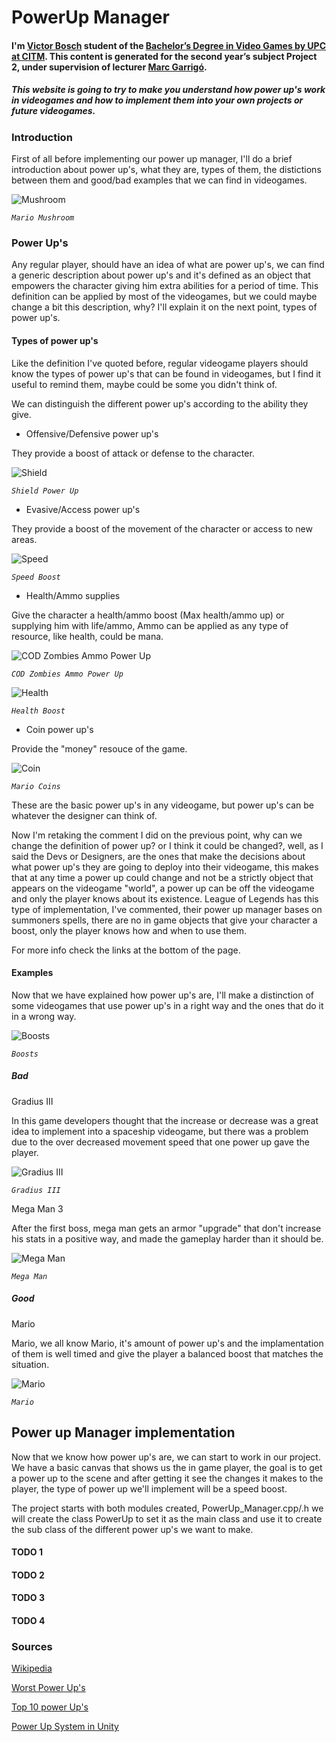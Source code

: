 # PowerUp Manager

#### I'm [Victor Bosch](https://www.linkedin.com/in/victor-b-a596a2138/) student of the [Bachelor’s Degree in Video Games by UPC at CITM](https://www.citm.upc.edu/cat/estudis/graus-videojocs/). This content is generated for the second year’s subject Project 2, under supervision of lecturer [Marc Garrigó](https://www.linkedin.com/in/mgarrigo).

##### This website is going to try to make you understand how power up's work in videogames and how to implement them into your own projects or future videogames.

### Introduction

First of all before implementing our power up manager, I'll do a brief introduction about power up's, what they are, types of them, the distictions between them and good/bad examples that we can find in videogames.

![Mushroom](https://github.com/victorbr2/Power-up-Manager/blob/master/docs/web%20picts/seta.jpg)

_`Mario Mushroom`_

### Power Up's

Any regular player, should have an idea of what are power up's, we can find a generic description about power up's and it's defined as an object that empowers the character giving him extra abilities for a period of time. This definition can be applied by most of the videogames, but we could maybe change a bit this description, why? I'll explain it on the next point, types of power up's.

#### Types of power up's

Like the definition I've quoted before, regular videogame players should know the types of power up's that can be found in videogames, but I find it useful to remind them, maybe could be some you didn't think of.

We can distinguish the different power up's according to the ability they give.

- Offensive/Defensive power up's

They provide a boost of attack or defense to the character.

![Shield](https://github.com/victorbr2/Power-up-Manager/blob/master/docs/web%20picts/BasicShield.png)

_`Shield Power Up`_

- Evasive/Access power up's

They provide a boost of the movement of the character or access to new areas.

![Speed](https://github.com/victorbr2/Power-up-Manager/blob/master/docs/web%20picts/speed.png)

_`Speed Boost`_

- Health/Ammo supplies

Give the character a health/ammo boost (Max health/ammo up) or supplying him with life/ammo, Ammo can be applied as any type of resource, like health, could be mana.

![COD Zombies Ammo Power Up](https://github.com/victorbr2/Power-up-Manager/blob/master/docs/web%20picts/Ammo.jpg)

_`COD Zombies Ammo Power Up`_

![Health](https://github.com/victorbr2/Power-up-Manager/blob/master/docs/web%20picts/life1.png)

_`Health Boost`_

- Coin power up's

Provide the "money" resouce of the game.

![Coin](https://github.com/victorbr2/Power-up-Manager/blob/master/docs/web%20picts/Coin.jpg)

_`Mario Coins`_

These are the basic power up's in any videogame, but power up's can be whatever the designer can think of.

Now I'm retaking the comment I did on the previous point, why can we change the definition of power up? or I think it could be changed?, well, as I said the Devs or Designers, are the ones that make the decisions about what power up's they are going to deploy into their videogame, this makes that at any time a power up could change and not be a strictly object that appears on the videogame "world", a power up can be off the videogame and only the player knows about its existence. League of Legends has this type of implementation, I've commented, their power up manager bases on summoners spells, there are no in game objects that give your character a boost, only the player knows how and when to use them.

For more info check the links at the bottom of the page.

#### Examples

Now that we have explained how power up's are, I'll make a distinction of some videogames that use power up's in a right way and the ones that do it in a wrong way.

![Boosts](https://github.com/victorbr2/Power-up-Manager/blob/master/docs/web%20picts/powersb.jpg)

_`Boosts`_

##### Bad

Gradius III 

In this game developers thought that the increase or decrease was a great idea to implement into a spaceship videogame, but there was a problem due to the over decreased movement speed that one power up gave the player. 

![Gradius III](https://github.com/victorbr2/Power-up-Manager/blob/master/docs/web%20picts/Gradius_3.png)

_`Gradius III`_

Mega Man 3

After the first boss, mega man gets an armor "upgrade" that don't increase his stats in a positive way, and made the gameplay harder than it should be.

![Mega Man](https://github.com/victorbr2/Power-up-Manager/blob/master/docs/web%20picts/mm3%20tops%20spin%20adquired.jpg)

_`Mega Man`_

##### Good

Mario

Mario, we all know Mario, it's amount of power up's and the implamentation of them is well timed and give the player a balanced boost that matches the situation.

![Mario](https://github.com/victorbr2/Power-up-Manager/blob/master/docs/web%20picts/Mario.jpg)

_`Mario`_


## Power up Manager implementation

Now that we know how power up's are, we can start to work in our project.
We have a basic canvas that shows us the in game player, the goal is to get a power up to the scene and after getting it see the changes it makes to the player, the type of power up we'll implement will be a speed boost.

The project starts with both modules created, PowerUp_Manager.cpp/.h we will create the class PowerUp to set it as the main class and use it to create the sub class of the different power up's we want to make.

#### TODO 1

#### TODO 2


#### TODO 3


#### TODO 4



### Sources

[Wikipedia](https://en.wikipedia.org/wiki/Power-up)

[Worst Power Up's](https://www.thegamer.com/power-ups-retro-games-worst/)

[Top 10 power Up's](http://www.blockfort.com/other-lists/powerups/)

[Power Up System in Unity](https://www.raywenderlich.com/191-how-to-make-a-power-up-system-in-unity)















